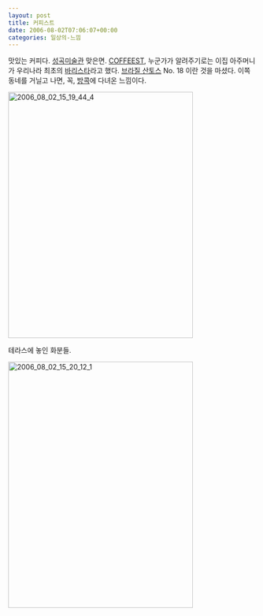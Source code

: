 ```yaml
---
layout: post
title: 커피스트
date: 2006-08-02T07:06:07+00:00
categories: 일상의-느낌
---
```

맛있는 커피다. <a href="http://www.sungkokmuseum.com/" target="bb">성곡미술관</a> 맞은면. <a href="http://blog.empas.com/iyeojeong/read.html?a=13035455" target="bb">COFFEEST</a>, 누군가가 알려주기로는 이집 아주머니가 우리나라 최초의 <a href="http://www.careernet.re.kr/career/data/futurejob/woman/WomanJob24.html" target="bb">바리스타</a>라고 했다. <a href="http://worldtown.naver.com/nboard/read.php?board_id=wt_jpn_food&amp;nid=37" target="bb">브라질 산토스</a> No. 18 이란 것을 마셨다. 이쪽 동네를 거닐고 나면, 꼭, <a href="http://www.travelg.co.kr/tg1/bkk_tosee.html" target="bb">방콕</a>에 다녀온 느낌이다.

<a href="http://jinto.pe.kr/666/2006_08_02_15_19_44_4" rel="attachment wp-att-2948"><img class="alignnone size-full wp-image-2948" alt="2006_08_02_15_19_44_4" src="http://jinto.pe.kr/wp-content/uploads/2006/08/2006_08_02_15_19_44_4.jpg" width="375" height="500" /></a>

테라스에 놓인 화분들.

<a href="http://jinto.pe.kr/666/2006_08_02_15_20_12_1" rel="attachment wp-att-2947"><img alt="2006_08_02_15_20_12_1" src="http://jinto.pe.kr/wp-content/uploads/2006/08/2006_08_02_15_20_12_1.jpg" width="375" height="500" /></a>
